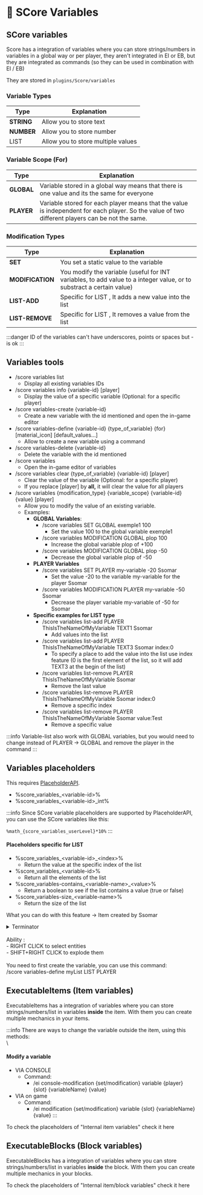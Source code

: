 # 🧮   SCore Variables

## SCore variables

Score has a integration of variables where you can store strings/numbers in variables in a global way or per player, they aren't integrated in EI or EB, but they are integrated as commands (so they can be used in combination with EI / EB)

They are stored in `plugins/Score/variables`

### Variable Types

| Type       | Explanation                        |
| ---------- | ---------------------------------- |
| **STRING** | Allow you to store text            |
| **NUMBER** | Allow you to store number          |
| LIST       | Allow you to store multiple values |

### Variable Scope (For)

| Type       | Explanation                                                                                                                                     |
| ---------- | ----------------------------------------------------------------------------------------------------------------------------------------------- |
| **GLOBAL** | Variable stored in a global way means that there is one value and its the same for everyone                                                     |
| **PLAYER** | Variable stored for each player means that the value is independent for each player. So the value of two different players can be not the same. |

### Modification Types

| Type             | Explanation                                                                                                          |
| ---------------- | -------------------------------------------------------------------------------------------------------------------- |
| **SET**          | You set a static value to the variable                                                                               |
| **MODIFICATION** | You modify the variable (useful for INT variables, to add value to a integer value, or to substract a certain value) |
| **LIST-ADD**     | Specific for LIST , It adds a new value into the list                                                                |
| **LIST-REMOVE**  | Specific for LIST , It removes a value from the list                                                                 |

:::danger
ID of the variables can't have underscores, points or spaces but - is ok
:::

## Variables tools

* /score variables list
  * Display all existing variables IDs
* /score variables info \{variable-id\} \[player]
  * Display the value of a specific variable (Optional: for a specific player)
* /score variables-create \{variable-id\}
  * Create a new variable with the id mentioned and open the in-game editor
* /score variables-define  \{variable-id\} \{type\_of\_variable\} \{for\} \[material\_icon] \[default\_values...]
  * Allow to create a new variable using a command
* /score variables-delete \{variable-id\}
  * Delete the variable with the id mentioned
* /score variables
  * Open the in-game editor of variables
* /score variables clear \{type\_of\_variable\} \{variable-id\} \[player]
  * Clear the value of the variable (Optional: for a specific player)
  * If you replace \[player] by **all,** it will clear the value for all players
* /score variables \{modification\_type\} \{variable\_scope\} \{variable-id\} \{value\} \[player]
  * Allow you to modify the value of an existing variable.
  * Examples:
    * **GLOBAL Variables**:
      * /score variables SET GLOBAL exemple1 100
        * Set the value 100 to the global variable exemple1
      * /score variables MODIFICATION GLOBAL plop 100
        * Increase the global variable plop of +100
      * /score variables MODIFICATION GLOBAL plop -50
        * Decrease the global variable plop of -50
    * **PLAYER Variables**
      * /score variables SET PLAYER my-variable -20 Ssomar
        * Set the value -20 to the variable my-variable for the player Ssomar
      * /score variables MODIFICATION PLAYER my-variable -50 Ssomar
        * Decrease the player variable my-variable of -50 for Ssomar
    * **Specific examples for LIST type**
      * /score variables list-add PLAYER ThisIsTheNameOfMyVariable TEXT1 Ssomar
        * Add values into the list
      * /score variables list-add PLAYER ThisIsTheNameOfMyVariable TEXT3 Ssomar index:0
        * To specify a place to add the value into the list use index feature (0 is the first element of the list, so it will add TEXT3 at the begin of the list)
      * /score variables list-remove PLAYER ThisIsTheNameOfMyVariable Ssomar
        * Remove the last value
      * /score variables list-remove PLAYER ThisIsTheNameOfMyVariable Ssomar index:0
        * Remove a specific index
      * /score variables list-remove PLAYER ThisIsTheNameOfMyVariable Ssomar value:Test
        * Remove a specific value

:::info
Variable-list also work with GLOBAL variables, but you would need to change instead of PLAYER -> GLOBAL and remove the player in the command
:::

## Variables placeholders

This requires [PlaceholderAPI](https://www.spigotmc.org/resources/placeholderapi.6245/).

* %score\_variables\_\<variable-id>%
* %score\_variables\_\<variable-id>\_int%

:::info
Since SCore variable placeholders are supported by PlaceholderAPI, you can use the SCore variables like this:

`%math_{score_variables_userLevel}*10%`
:::

#### Placeholders specific for LIST

* %score\_variables\_\<variable-id>\_\<index>%
  * Return the value at the specific index of the list
* %score\_variables\_\<variable-id>%
  * Return all the elements of the list
* %score\_variables-contains\_\<variable-name>\_\<value>%
  * Return a boolean to see if the list contains a value (true or false)
* %score\_variables-size\_\<variable-name>%
  * Return the size of the list

What you can do with this feature -> Item created by Ssomar

<details>

<summary>Terminator<br /><br />Ability : <br />- RIGHT CLICK to select entities<br />- SHIFT+RIGHT CLICK to explode them<br /><br />You need to first create the variable, you can use this command:<br />/score variables-define myList LIST PLAYER<br /></summary>


```yaml
# Le nom ou nom d'affichage
name: '&6&l>> &7Terminator stick &6&l<<'
# La description de l'item
lore:
- '&7Select entites by right'
- '&7clicking on them !'
- '&eLimit: &63 entities'
- '&e'
- '&7Then shift + right click'
- '&7to make them explode !'
# Le matériau
material: STICK
usage: 1
usageLimit: -1
config_5: true
config_update: true
# Fonctionnalités de nourriture
foodFeatures:
  # La nutrition de la nourriture
  nutrition: 1
  # La saturation de la nourriture
  saturation: 1
  # La nourriture est-elle de la viande?
  isMeat: false
  # Le joueur peut-il toujours manger cette nourriture?
  canAlwaysEat: false
# Les fonctionnalités de masquage
# Masquer:
# Attributs, Enchantements, ...
hiders:
  # Masquer l'utilisation
  hideUsage: true
# Les activateurs / déclencheurs
activators:
  activator0:
    option: PLAYER_RIGHT_CLICK
    typeTarget: NO_TYPE_TARGET
    # Les emplacements où
    # l'activateur fonctionnera
    detailedSlots:
    - -1
    commands:
    - SWING_MAIN_HAND
    - LAUNCH DEFAULT_INVISIBLE_ARROW_NO_GRAVITY_SPEED
  activator5:
    option: PROJECTILE_HIT_ENTITY
    # Les emplacements où
    # l'activateur fonctionnera
    detailedSlots:
    - -1
    commands:
    - 'SENDMESSAGE &7You &cunselected &7the entity: &e%entity_name%'
    - score variables list-remove player myList %player% value:%entity_uuid%
    # Les conditions placeholders
    placeholdersConditions:
      plchCdt0:
        type: PLAYER_STRING
        comparator: EQUALS
        # La première partie de la condition
        part1: '%score_variables-contains_myList_%entity_uuid%%'
        # La deuxième partie de la condition
        part2: 'true'
    detailedEntities: []
    entityCommands: []
  activator2:
    option: PLAYER_LEFT_CLICK
    typeTarget: NO_TYPE_TARGET
    # Les emplacements où
    # l'activateur fonctionnera
    detailedSlots:
    - -1
    commands:
    - FOR %score_variables_myList% > for1
    - score run-entity-command entity:%for1% JUMP 1
    - END_FOR for1
    - DELAYTICK 5
    - FOR %score_variables_myList% > for1
    - score run-entity-command entity:%for1% DAMAGE 100
    - END_FOR for1
    - execute at %player% run playsound minecraft:entity.ender_dragon.death master
      @a
    - score variables clear player myList %player%
    - SEND_MESSAGE &7You &cpulverized &7the selected entities &7but you can do many
      other things let's talk your imagination
    #
    playerConditions:
      ifSneaking: true
      # The message displayed
      # when the condition is not met
      ifSneakingMsg: ''
    # Les conditions placeholders
    placeholdersConditions:
      plchCdt0:
        type: PLAYER_NUMBER
        comparator: SUPERIOR
        # La première partie de la condition
        part1: '%score_variables-size_myList%'
        # La deuxième partie de la condition
        part2: '0'
        # Message si la condition n'est pas valide?
        messageIfNotValid: '&7To execute the ability you must to &cselect at least
          1 entity'
  activator1:
    option: PROJECTILE_HIT_ENTITY
    # Les emplacements où
    # l'activateur fonctionnera
    detailedSlots:
    - -1
    commands:
    - 'SEND_MESSAGE &7You &aselected &7the entity: &e%entity_name%'
    - score variables list-add player myList %entity_uuid% %player%
    # Les conditions placeholders
    placeholdersConditions:
      plchCdt0:
        type: PLAYER_STRING
        comparator: EQUALS
        # La première partie de la condition
        part1: '%score_variables-contains_myList_%entity_uuid%%'
        # La deuxième partie de la condition
        part2: 'false'
      plchCdt1:
        type: PLAYER_NUMBER
        comparator: INFERIOR
        # La première partie de la condition
        part1: '%score_variables-size_myList%'
        # La deuxième partie de la condition
        part2: '3'
        # Message si la condition n'est pas valide?
        messageIfNotValid: '&4&l>> &7&oYou can''t select more than 3 entities'
    detailedEntities: []
    entityCommands: []
  activator3:
    # Le nom ou nom d'affichage
    name: cancelProjectileSelection
    option: PROJECTILE_HIT_ENTITY
    # Annuler l'événement vanilla
    cancelEvent: true
    # Les emplacements où
    # l'activateur fonctionnera
    detailedSlots:
    - -1
    commands: []
    detailedEntities: []
    entityCommands: []
```


</details>

## ExecutableItems (Item variables)

ExecutableItems has a integration of variables where you can store strings/numbers/list in variables **inside** the item. With them you can create multiple mechanics in your items.

:::info
There are ways to change the variable outside the item, using this methods:\
\

#### Modify a variable

* VIA CONSOLE
  * Command: 
    * /ei console-modification \{set/modification\} variable \{player\} \{slot\} \{variableName\} \{value\}
* VIA on game
  * Command:
    * /ei modification \{set/modification\} variable \{slot\} \{variableName\} \{value\}
:::

To check the placeholders of "Internal item variables" check it here

## ExecutableBlocks (Block variables)

ExecutableBlocks has a integration of variables where you can store strings/numbers/list in variables **inside** the block. With them you can create multiple mechanics in your blocks.

To check the placeholders of "Internal item/block variables" check it here

